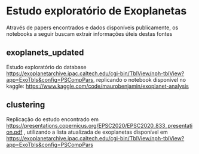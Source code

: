 # Estudo exploratório de Exoplanetas
Através de papers encontrados e dados disponíveis publicamente, os notebooks a seguir buscam extrair informações úteis destas fontes

## exoplanets_updated
Estudo exploratório do database https://exoplanetarchive.ipac.caltech.edu/cgi-bin/TblView/nph-tblView?app=ExoTbls&config=PSCompPars, replicando o notebook disponível no kaggle: https://www.kaggle.com/code/maurobenjamin/exoplanet-analysis

## clustering
Replicação do estudo encontrado em https://presentations.copernicus.org/EPSC2020/EPSC2020_833_presentation.pdf , utilizando a lista atualizada de exoplanetas disponível em https://exoplanetarchive.ipac.caltech.edu/cgi-bin/TblView/nph-tblView?app=ExoTbls&config=PSCompPars


